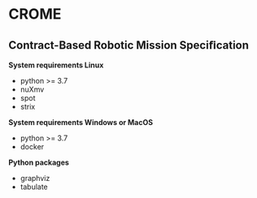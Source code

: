 # CROME
## Contract-Based Robotic Mission Speciﬁcation

**System requirements Linux**
* python >= 3.7
* nuXmv
* spot
* strix

**System requirements Windows or MacOS**
* python >= 3.7
* docker

**Python packages**
* graphviz
* tabulate


